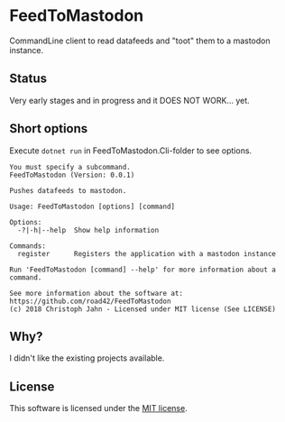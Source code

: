 # FeedToMastodon

CommandLine client to read datafeeds and "toot" them to a mastodon instance.

## Status

Very early stages and in progress and it DOES NOT WORK... yet.

## Short options

Execute `dotnet run` in FeedToMastodon.Cli-folder to see
options.

```
You must specify a subcommand.
FeedToMastodon (Version: 0.0.1)

Pushes datafeeds to mastodon.

Usage: FeedToMastodon [options] [command]

Options:
  -?|-h|--help  Show help information

Commands:
  register      Registers the application with a mastodon instance

Run 'FeedToMastodon [command] --help' for more information about a command.

See more information about the software at: https://github.com/road42/FeedToMastodon
(c) 2018 Christoph Jahn - Licensed under MIT license (See LICENSE)
```

## Why?

I didn't like the existing projects available.

## License

This software is licensed under the [MIT license](LICENSE).
